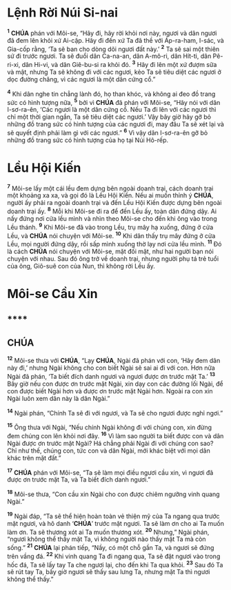 # Lệnh Rời Núi Si-nai
<sup><b>1</b></sup> **CHÚA** phán với Môi-se, “Hãy đi, hãy rời khỏi nơi này, ngươi và dân ngươi đã đem lên khỏi xứ Ai-cập. Hãy đi đến xứ Ta đã thề với Áp-ra-ham, I-sác, và Gia-cốp rằng, ‘Ta sẽ ban cho dòng dõi ngươi đất này.’ <sup><b>2</b></sup> Ta sẽ sai một thiên sứ đi trước ngươi. Ta sẽ đuổi dân Ca-na-an, dân A-mô-ri, dân Hít-ti, dân Pê-ri-xi, dân Hi-vi, và dân Giê-bu-si ra khỏi đó. <sup><b>3</b></sup> Hãy đi lên một xứ đượm sữa và mật, nhưng Ta sẽ không đi với các ngươi, kẻo Ta sẽ tiêu diệt các ngươi ở dọc đường chăng, vì các ngươi là một dân cứng cổ.”

<sup><b>4</b></sup> Khi dân nghe tin chẳng lành đó, họ than khóc, và không ai đeo đồ trang sức có hình tượng nữa, <sup><b>5</b></sup> bởi vì **CHÚA** đã phán với Môi-se, “Hãy nói với dân I-sơ-ra-ên, ‘Các ngươi là một dân cứng cổ. Nếu Ta đi lên với các ngươi thì chỉ một thời gian ngắn, Ta sẽ tiêu diệt các ngươi.’ Vậy bây giờ hãy gỡ bỏ những đồ trang sức có hình tượng của các ngươi đi, may đâu Ta sẽ xét lại và sẽ quyết định phải làm gì với các ngươi.” <sup><b>6</b></sup> Vì vậy dân I-sơ-ra-ên gỡ bỏ những đồ trang sức có hình tượng của họ tại Núi Hô-rếp.


# Lều Hội Kiến
<sup><b>7</b></sup> Môi-se lấy một cái lều đem dựng bên ngoài doanh trại, cách doanh trại một khoảng xa xa, và gọi đó là Lều Hội Kiến. Nếu ai muốn thỉnh ý **CHÚA**, người ấy phải ra ngoài doanh trại và đến Lều Hội Kiến được dựng bên ngoài doanh trại ấy. <sup><b>8</b></sup> Mỗi khi Môi-se đi ra để đến Lều ấy, toàn dân đứng dậy. Ai nấy đứng nơi cửa lều mình và nhìn theo Môi-se cho đến khi ông vào trong Lều thánh. <sup><b>9</b></sup> Khi Môi-se đã vào trong Lều, trụ mây hạ xuống, đứng ở cửa Lều, và **CHÚA** nói chuyện với Môi-se. <sup><b>10</b></sup> Khi dân thấy trụ mây đứng ở cửa Lều, mọi người đứng dậy, rồi sấp mình xuống thờ lạy nơi cửa lều mình. <sup><b>11</b></sup> Đó là cách **CHÚA** nói chuyện với Môi-se, mặt đối mặt, như hai người bạn nói chuyện với nhau. Sau đó ông trở về doanh trại, nhưng người phụ tá trẻ tuổi của ông, Giô-suê con của Nun, thì không rời Lều ấy.


# Môi-se Cầu Xin

## ****

## CHÚA
<sup><b>12</b></sup> Môi-se thưa với **CHÚA**, “Lạy **CHÚA**, Ngài đã phán với con, ‘Hãy đem dân này đi,’ nhưng Ngài không cho con biết Ngài sẽ sai ai đi với con. Hơn nữa Ngài đã phán, ‘Ta biết đích danh ngươi và ngươi được ơn trước mặt Ta.’ <sup><b>13</b></sup> Bây giờ nếu con được ơn trước mặt Ngài, xin dạy con các đường lối Ngài, để con được biết Ngài hơn và được ơn trước mặt Ngài hơn. Ngoài ra con xin Ngài luôn xem dân này là dân Ngài.”

<sup><b>14</b></sup> Ngài phán, “Chính Ta sẽ đi với ngươi, và Ta sẽ cho ngươi được nghỉ ngơi.”

<sup><b>15</b></sup> Ông thưa với Ngài, “Nếu chính Ngài không đi với chúng con, xin đừng đem chúng con lên khỏi nơi đây. <sup><b>16</b></sup> Vì làm sao người ta biết được con và dân Ngài được ơn trước mặt Ngài? Há chẳng phải Ngài đi với chúng con sao? Chỉ như thế, chúng con, tức con và dân Ngài, mới khác biệt với mọi dân khác trên mặt đất.”

<sup><b>17</b></sup> **CHÚA** phán với Môi-se, “Ta sẽ làm mọi điều ngươi cầu xin, vì ngươi đã được ơn trước mặt Ta, và Ta biết đích danh ngươi.”

<sup><b>18</b></sup> Môi-se thưa, “Con cầu xin Ngài cho con được chiêm ngưỡng vinh quang Ngài.”

<sup><b>19</b></sup> Ngài đáp, “Ta sẽ thể hiện hoàn toàn vẻ thiện mỹ của Ta ngang qua trước mặt ngươi, và hô danh ‘**CHÚA**’ trước mặt ngươi. Ta sẽ làm ơn cho ai Ta muốn làm ơn. Ta sẽ thương xót ai Ta muốn thương xót. <sup><b>20</b></sup> Nhưng,” Ngài phán, “ngươi không thể thấy mặt Ta, vì không người nào thấy mặt Ta mà còn sống.” <sup><b>21</b></sup> **CHÚA** lại phán tiếp, “Nầy, có một chỗ gần Ta, và ngươi sẽ đứng trên vầng đá. <sup><b>22</b></sup> Khi vinh quang Ta đi ngang qua, Ta sẽ đặt ngươi vào trong hốc đá, Ta sẽ lấy tay Ta che ngươi lại, cho đến khi Ta qua khỏi. <sup><b>23</b></sup> Sau đó Ta sẽ rút tay Ta, bấy giờ ngươi sẽ thấy sau lưng Ta, nhưng mặt Ta thì ngươi không thể thấy.”